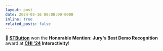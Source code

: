```yaml
---
layout: post
date: 2024-05-16 00:00:00-0000
inline: true
related_posts: false
---
```


🏅 **[STButton](https://doi.org/10.1145/3613905.3648671)** won the **Honorable Mention: Jury's Best Demo Recognition** award at **[CHI '24](https://chi2024.acm.org/) Interactivity**!
